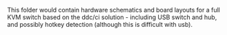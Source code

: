 This folder would contain hardware schematics and board layouts for a full KVM switch based on the ddc/ci solution - including USB switch and hub, and possibly hotkey detection (although this is difficult with usb).
